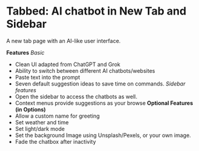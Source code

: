 # Tabbed: AI chatbot in New Tab and Sidebar
A new tab page with an AI-like user interface.

**Features**
*Basic*
- Clean UI adapted from ChatGPT and Grok
- Ability to switch between different AI chatbots/websites
- Paste text into the prompt
- Seven default suggestion ideas to save time on commands.
*Sidebar features*
- Open the sidebar to access the chatbots as well.
- Context menus provide suggestions as your browse
**Optional Features (in Options)**
- Allow a custom name for greeting
- Set weather and time
- Set light/dark mode
- Set the background Image using Unsplash/Pexels, or your own image.
- Fade the chatbox after inactivity
